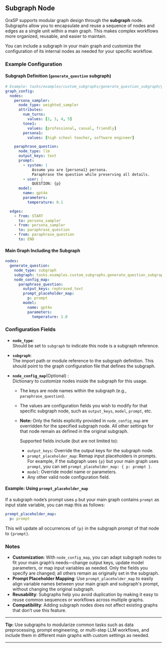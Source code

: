 ## Subgraph Node

GraSP supports modular graph design through the **subgraph** node. Subgraphs allow you to encapsulate and reuse a sequence of nodes and edges as a single unit within a main graph. This makes complex workflows more organized, reusable, and easier to maintain.

You can include a subgraph in your main graph and customize the configuration of its internal nodes as needed for your specific workflow.

### Example Configuration

#### Subgraph Definition (`generate_question` subgraph)

```yaml
# Example: tasks/examples/custom_subgraphs/generate_question_subgraph/graph_config.yaml
graph_config:
  nodes:
    persona_sampler:
      node_type: weighted_sampler
      attributes:
        num_turns:
          values: [2, 3, 4, 5]
        tone1:
          values: [professional, casual, friendly]
        persona1:
          values: [high school teacher, software engineer]

    paraphrase_question:
      node_type: llm
      output_keys: text
      prompt:
        - system: |
            Assume you are {persona1} persona.
            Paraphrase the question while preserving all details.
        - user: |
            QUESTION: {p}
      model:
        name: gpt4o
        parameters:
          temperature: 0.1

  edges:
    - from: START
      to: persona_sampler
    - from: persona_sampler
      to: paraphrase_question
    - from: paraphrase_question
      to: END
```

#### Main Graph Including the Subgraph

```yaml
nodes:
  generate_question:
    node_type: subgraph
    subgraph: tasks.examples.custom_subgraphs.generate_question_subgraph
    node_config_map:
      paraphrase_question:
        output_keys: rephrased_text
        prompt_placeholder_map:
          p: prompt
        model:
          name: gpt4o
          parameters:
            temperature: 1.0
```

### Configuration Fields

- **`node_type`**:  
  Should be set to `subgraph` to indicate this node is a subgraph reference.

- **`subgraph`**:  
  The import path or module reference to the subgraph definition. This should point to the graph configuration file that defines the subgraph.

- **`node_config_map`**(Optional) :  
  Dictionary to customize nodes inside the subgraph for this usage.
  - The keys are node names within the subgraph (e.g., `paraphrase_question`).
  - The values are configuration fields you wish to modify for that specific subgraph node, such as `output_keys`, `model`, `prompt`, etc.
  - **Note:** Only the fields explicitly provided in `node_config_map` are overridden for the specified subgraph node. All other settings for that node remain as defined in the original subgraph.

    Supported fields include (but are not limited to):
    - `output_keys`: Override the output keys for the subgraph node.
    - `prompt_placeholder_map`: Remap input placeholders in prompts. For example, if the subgraph uses `{p}` but your main graph uses `prompt`, you can set `prompt_placeholder_map: { p: prompt }`.
    - `model`: Override model name or parameters.
    - Any other valid node configuration field.

#### Example: Using `prompt_placeholder_map`

If a subgraph node’s prompt uses `p` but your main graph contains `prompt` as input state variable, you can map this as follows:

```yaml
prompt_placeholder_map:
  p: prompt
```
This will update all occurrences of `{p}` in the subgraph prompt of that node to `{prompt}`.

### Notes

- **Customization**: With `node_config_map`, you can adapt subgraph nodes to fit your main graph’s needs—change output keys, update model parameters, or map input variables as needed. Only the fields you specify are changed; all others remain as originally set in the subgraph.
- **Prompt Placeholder Mapping**: Use `prompt_placeholder_map` to easily align variable names between your main graph and subgraph's prompt, without changing the original subgraph.
- **Reusability**: Subgraphs help you avoid duplication by making it easy to reuse common sequences or workflows across multiple graphs.
- **Compatibility**: Adding subgraph nodes does not affect existing graphs that don’t use this feature.

---

**Tip:** Use subgraphs to modularize common tasks such as data preprocessing, prompt engineering, or multi-step LLM workflows, and include them in different main graphs with custom settings as needed.

---